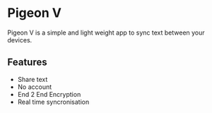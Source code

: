 # Pigeon V

Pigeon V is a simple and light weight app to sync text between your devices.

## Features
- Share text
- No account
- End 2 End Encryption
- Real time syncronisation